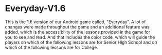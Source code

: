 # Everyday-V1.6
This is the 1.6 version of our Android game called, "Everyday". A lot of changes were made throughout the game and an additional feature was added, which is the accessibility of the lessons provided in the game for you to see and read.
And that includes the color code, which will guide the players on which of the following lessons are for Senior High School and on which of the following lessons are for College.
